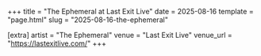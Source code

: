 +++
title = "The Ephemeral at Last Exit Live"
date = 2025-08-16
template = "page.html"
slug = "2025-08-16-the-ephemeral"

[extra]
artist = "The Ephemeral"
venue = "Last Exit Live"
venue_url = "https://lastexitlive.com/"
+++
